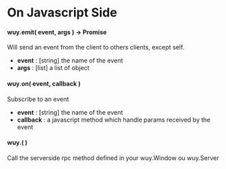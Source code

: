 # On Javascript Side

#### wuy.emit( event, args ) -> Promise
Will send an event from the client to others clients, except self.
  * **event** : [string] the name of the event
  * **args** : [list] a list of object

#### wuy.on( event, callback )
Subscribe to an event
  * **event** : [string] the name of the event
  * **callback** : a javascript method which handle params received by the event
  
#### wuy.<method>( <args> )
Call the serverside rpc method defined in your wuy.Window ou wuy.Server

